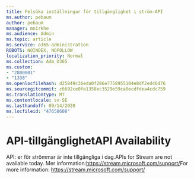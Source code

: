 ```yaml
---
title: Felsöka inställningar för tillgänglighet i ström-API
ms.author: pebaum
author: pebaum
manager: mnirkhe
ms.audience: Admin
ms.topic: article
ms.service: o365-administration
ROBOTS: NOINDEX, NOFOLLOW
localization_priority: Normal
ms.collection: Adm_O365
ms.custom:
- "2800001"
- "1338"
ms.openlocfilehash: d25849c36eda0f286e7758955104e8df2ed46d76
ms.sourcegitcommit: c6692ce0fa1358ec3529e59ca0ecdfdea4cdc759
ms.translationtype: MT
ms.contentlocale: sv-SE
ms.lasthandoff: 09/14/2020
ms.locfileid: "47658608"
---
```

# <a name="api-availability"></a><span data-ttu-id="3c834-102">API-tillgänglighet</span><span class="sxs-lookup"><span data-stu-id="3c834-102">API Availability</span></span>

<span data-ttu-id="3c834-103">API: er för strömmar är inte tillgängliga i dag.</span><span class="sxs-lookup"><span data-stu-id="3c834-103">APIs for Stream are not available today.</span></span>
<span data-ttu-id="3c834-104">Mer information:https://stream.microsoft.com/support/</span><span class="sxs-lookup"><span data-stu-id="3c834-104">For more information: https://stream.microsoft.com/support/</span></span>